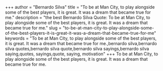 +++
author = "Bernardo Silva"
title = "To be at Man City, to play alongside some of the best players, it is great. It was a dream that became true for me."
description = "the best Bernardo Silva Quote: To be at Man City, to play alongside some of the best players, it is great. It was a dream that became true for me."
slug = "to-be-at-man-city-to-play-alongside-some-of-the-best-players-it-is-great-it-was-a-dream-that-became-true-for-me"
keywords = "To be at Man City, to play alongside some of the best players, it is great. It was a dream that became true for me.,bernardo silva,bernardo silva quotes,bernardo silva quote,bernardo silva sayings,bernardo silva saying,quotes, sayings,quote, saying, motivation"
+++
To be at Man City, to play alongside some of the best players, it is great. It was a dream that became true for me.
